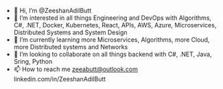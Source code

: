 - 👋 Hi, I’m @ZeeshanAdilButt
- 👀 I’m interested in all things Engineering and DevOps with Algorithms, C#, .NET, Docker, Kubernetes, React, APIs, AWS, Azure, Microservices, Distributed Systems and System Design
- 🌱 I’m currently learning more Microservices, Algorithms, more Cloud, more Distributed systems and Networks
- 💞️ I’m looking to collaborate on all things backend with C#, .NET, Java, Sring, Python
- 📫 How to reach me zeeabutt@outlook.com linkedin.com/in/ZeeshanAdilButt

<!---
ZeeshanAdilButt/ZeeshanAdilButt is a ✨ special ✨ repository because its `README.md` (this file) appears on your GitHub profile.
You can click the Preview link to take a look at your changes.
--->
